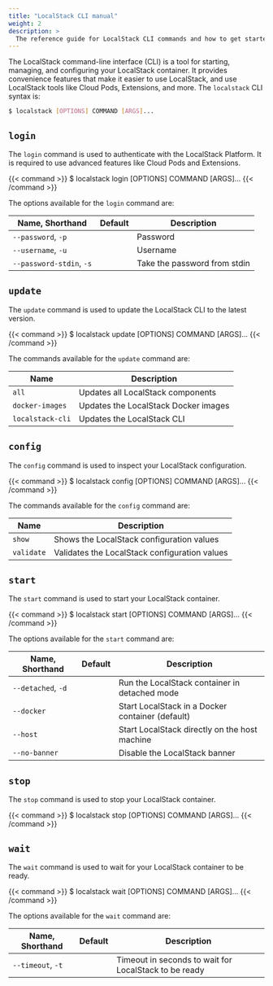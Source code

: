 ```yaml
---
title: "LocalStack CLI manual"
weight: 2
description: >
  The reference guide for LocalStack CLI commands and how to get started on using them!
---
```


The LocalStack command-line interface (CLI) is a tool for starting, managing, and configuring your LocalStack container. It provides convenience features that make it easier to use LocalStack, and use LocalStack tools like Cloud Pods, Extensions, and more. The `localstack` CLI syntax is:

```bash
$ localstack [OPTIONS] COMMAND [ARGS]...
```

## `login`

The `login` command is used to authenticate with the LocalStack Platform. It is required to use advanced features like Cloud Pods and Extensions.

{{< command >}}
$ localstack login [OPTIONS] COMMAND [ARGS]...
{{< /command >}}

The options available for the `login` command are:

| Name, Shorthand          | Default | Description                  |
| ------------------------ | ------- | ---------------------------- |
| `--password`, `-p`       |         | Password                     |
| `--username`, `-u`       |         | Username                     |
| `--password-stdin`, `-s` |         | Take the password from stdin |

## `update`

The `update` command is used to update the LocalStack CLI to the latest version.

{{< command >}}
$ localstack update [OPTIONS] COMMAND [ARGS]...
{{< /command >}}

The commands available for the `update` command are:

| Name             | Description                          |
| ---------------- | ------------------------------------ |
| `all`            | Updates all LocalStack components    |
| `docker-images`  | Updates the LocalStack Docker images |
| `localstack-cli` | Updates the LocalStack CLI           |

## `config`

The `config` command is used to inspect your LocalStack configuration.

{{< command >}}
$ localstack config [OPTIONS] COMMAND [ARGS]...
{{< /command >}}

The commands available for the `config` command are:

| Name       | Description                                   |
| ---------- | --------------------------------------------- |
| `show`     | Shows the LocalStack configuration values     |
| `validate` | Validates the LocalStack configuration values |

## `start`

The `start` command is used to start your LocalStack container.

{{< command >}}
$ localstack start [OPTIONS] COMMAND [ARGS]...
{{< /command >}}

The options available for the `start` command are:

| Name, Shorthand    | Default | Description                                      |
| ------------------ | ------- | ------------------------------------------------ |
| `--detached`, `-d` |         | Run the LocalStack container in detached mode    |
| `--docker`         |         | Start LocalStack in a Docker container (default) |
| `--host`           |         | Start LocalStack directly on the host machine    |
| `--no-banner`      |         | Disable the LocalStack banner                     |

## `stop`

The `stop` command is used to stop your LocalStack container.

{{< command >}}
$ localstack stop [OPTIONS] COMMAND [ARGS]...
{{< /command >}}

## `wait`

The `wait` command is used to wait for your LocalStack container to be ready.

{{< command >}}
$ localstack wait [OPTIONS] COMMAND [ARGS]...
{{< /command >}}

The options available for the `wait` command are:

| Name, Shorthand   | Default | Description                                           |
| ----------------- | ------- | ----------------------------------------------------- |
| `--timeout`, `-t` |         | Timeout in seconds to wait for LocalStack to be ready |
